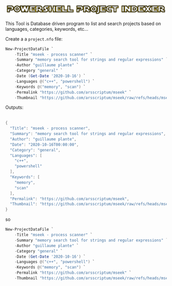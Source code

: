 <p align="center">
  <img src="img/banner.png" alt="Banner" style="max-width: 100%;">
</p>

This Tool is Database driven program to list and search projects based on languages, categories, keywords, etc...

Create a a ```project.nfo``` file:

```powershell
New-ProjectDataFile `
    -Title "mseek - process scanner" `
    -Summary "memory search tool for strings and regular expressions" `
    -Author "guillaume plante" `
    -Category "general" `
    -Date (Get-Date '2020-10-16') `
    -Languages @("c++", "powershell") `
    -Keywords @("memory", "scan") `
    -Permalink "https://github.com/arsscriptum/mseek" `
    -Thumbnail "https://github.com/arsscriptum/mseek/raw/refs/heads/mseek_stable/img/banner_s.png" 
```

Outputs:

```powershell

{
  "Title": "mseek - process scanner",
  "Summary": "memory search tool for strings and regular expressions",
  "Author": "guillaume plante",
  "Date": "2020-10-16T00:00:00",
  "Category": "general",
  "Languages": [
    "c++",
    "powershell"
  ],
  "Keywords": [
    "memory",
    "scan"
  ],
  "Permalink": "https://github.com/arsscriptum/mseek",
  "Thumbnail": "https://github.com/arsscriptum/mseek/raw/refs/heads/mseek_stable/img/banner_s.png"
}


```

so

```powershell
New-ProjectDataFile `
    -Title "mseek - process scanner" `
    -Summary "memory search tool for strings and regular expressions" `
    -Author "guillaume plante" `
    -Category "general" `
    -Date (Get-Date '2020-10-16') `
    -Languages @("c++", "powershell") `
    -Keywords @("memory", "scan") `
    -Permalink "https://github.com/arsscriptum/mseek" `
    -Thumbnail "https://github.com/arsscriptum/mseek/raw/refs/heads/mseek_stable/img/banner_s.png" | Set-Content "project.nfo"
```
